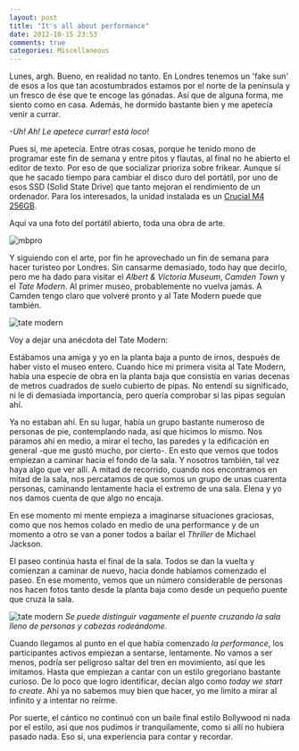 ```yaml
---
layout: post
title: "It's all about performance"
date: 2012-10-15 23:53
comments: true
categories: Miscellaneous
---
```


Lunes, argh. Bueno, en realidad no tanto. En Londres tenemos un 'fake sun' de esos a los que tan acostumbrados estamos por el norte de la península y un fresco de ése que te encoge las gónadas. Así que de alguna forma, me siento como en casa. Además, he dormido bastante bien y me apetecía venir a currar.

_-Uh! Ah! Le apetece currar! está loco!_

Pues sí, me apetecía. Entre otras cosas, porque he tenido mono de programar este fin de semana y entre pitos y flautas, al final no he abierto el editor de texto. Por eso de que socializar prioriza sobre frikear. Aunque sí que he sacado tiempo para cambiar el disco duro del portátil, por uno de esos SSD (Solid State Drive) que tanto mejoran el rendimiento de un ordenador. Para los interesados, la unidad instalada es un [Crucial M4 256GB](http://www.crucial.com/store/partspecs.aspx?IMODULE=CT256M4SSD2 "crucial").

Aquí va una foto del portátil abierto, toda una obra de arte.

![mbpro](https://lh3.googleusercontent.com/-0fBJTj0zpgc/UHvFNDxjm6I/AAAAAAAAARI/TS88vRMLKaY/s960/mbp13hdd.jpg "macbook pro abierto")

Y siguiendo con el arte, por fin he aprovechado un fin de semana para hacer turisteo por Londres. Sin cansarme demasiado, todo hay que decirlo, pero me ha dado para visitar el _Albert & Victoria Museum_, _Camden Town_ y el _Tate Modern_. Al primer museo, probablemente no vuelva jamás. A Camden tengo claro que volveré pronto y al Tate Modern puede que también.

![tate modern](https://lh5.googleusercontent.com/-na9QOy0ye0A/UHvHTnS_D-I/AAAAAAAAARQ/VnZLDcEa6A4/s800/tate2.jpg "tate modern")

Voy a dejar una anécdota del Tate Modern:

Estábamos una amiga y yo en la planta baja a punto de irnos, después de haber visto el museo entero. Cuando hice mi primera visita al Tate Modern, había una especie de obra en la planta baja que consistía en varias decenas de metros cuadrados de suelo cubierto de pipas. No entendí su significado, ni le di demasiada importancia, pero quería comprobar si las pipas seguían ahí.

Ya no estaban ahí. En su lugar, había un grupo bastante numeroso de personas de pie, contemplando nada, así que hicimos lo mismo. Nos paramos ahí en medio, a mirar el techo, las paredes y la edificación en general -que me gustó mucho, por cierto-. En esto que vemos que todos empiezan a caminar hacia el fondo de la sala. Y nosotros también, tal vez haya algo que ver allí. A mitad de recorrido, cuando nos encontramos en mitad de la sala, nos percatamos de que somos un grupo de unas cuarenta personas, caminando lentamente hacia el extremo de una sala. Elena y yo nos damos cuenta de que algo no encaja.

En ese momento mi mente empieza a imaginarse situaciones graciosas, como que nos hemos colado en medio de una performance y de un momento a otro se van a poner todos a bailar el _Thriller_ de Michael Jackson.

El paseo continúa hasta el final de la sala. Todos se dan la vuelta y comienzan a caminar de nuevo, hacia donde habíamos comenzado el paseo. En ese momento, vemos que un número considerable de personas nos hacen fotos tanto desde la planta baja como desde un pequeño puente que cruza la sala.

![tate modern](https://lh4.googleusercontent.com/-DZ3D9lTyMSo/UHvHTkwm9EI/AAAAAAAAARU/J9-MvweahGc/s800/tate1.jpg "tate modern")
_Se puede distinguir vagamente el puente cruzando la sala lleno de personas y cabezas rodeándome._

Cuando llegamos al punto en el que había comenzado _la performance_, los participantes activos empiezan a sentarse, lentamente. No vamos a ser menos, podría ser peligroso saltar del tren en movimiento, así que les imitamos. Hasta que empiezan a cantar con un estilo gregoriano bastante curioso. De lo poco que logro identificar, decían algo como _today we start to create_. Ahí ya no sabemos muy bien que hacer, yo me limito a mirar al infinito y a intentar no reírme.

Por suerte, el cántico no continuó con un baile final estilo Bollywood ni nada por el estilo, así que nos pudimos ir tranquilamente, como si allí no hubiera pasado nada. Eso sí, una experiencia para contar y recordar.